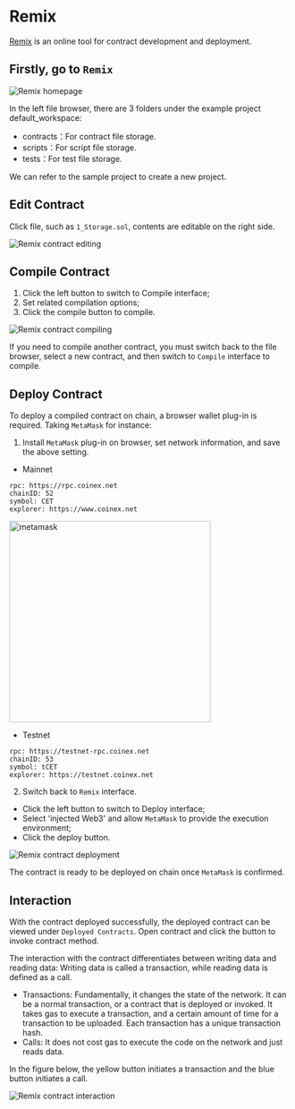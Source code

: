 # Remix

[Remix](https://remix.ethereum.org/) is an online tool for contract development and deployment.

## Firstly, go to `Remix`

![Remix homepage](./images/remix_home.png)

In the left file browser, there are 3 folders under the example project default_workspace:

* contracts：For contract file storage.
* scripts：For script file storage.
* tests：For test file storage.

We can refer to the sample project to create a new project.

## Edit Contract

Click file, such as `1_Storage.sol`, contents are editable on the right side.

![Remix contract editing](./images/remix_edit.png)

## Compile Contract

1. Click the left button to switch to Compile interface;
2. Set related compilation options;
3. Click the compile button to compile.

![Remix contract compiling](./images/remix_compile.png)

If you need to compile another contract, you must switch back to the file browser, select a new contract, and then switch to `Compile` interface to compile.

## Deploy Contract

To deploy a compiled contract on chain, a browser wallet plug-in is required. Taking `MetaMask` for instance:

1. Install `MetaMask` plug-in on browser, set network information, and save the above setting.

* Mainnet

```
rpc: https://rpc.coinex.net
chainID: 52
symbol: CET
explorer: https://www.coinex.net
```

<img src="./images/metamask-en.png" style="width: 360px;" alt="metamask">

* Testnet

```
rpc: https://testnet-rpc.coinex.net
chainID: 53
symbol: tCET
explorer: https://testnet.coinex.net
```

2. Switch back to `Remix` interface.

* Click the left button to switch to Deploy interface;
* Select 'injected Web3' and allow `MetaMask` to provide the execution environment;
* Click the deploy button.

![Remix contract deployment](./images/remix_deploy.png)

The contract is ready to be deployed on chain once `MetaMask` is confirmed.

## Interaction

With the contract deployed successfully, the deployed contract can be viewed under `Deployed Contracts`. Open contract and click the button to invoke contract method.

The interaction with the contract differentiates between writing data and reading data: Writing data is called a transaction, while reading data is defined as a call.

* Transactions: Fundamentally, it changes the state of the network. It can be a normal transaction, or a contract that is deployed or invoked. It takes gas to execute a transaction, and a certain amount of time for a transaction to be uploaded. Each transaction has a unique transaction hash.
* Calls: It does not cost gas to execute the code on the network and just reads data.

In the figure below, the yellow button initiates a transaction and the blue button initiates a call.

![Remix contract interaction](./images/remix_interaction.png)
